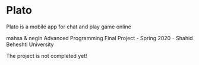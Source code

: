 # Plato
Plato is a mobile app for chat and play game online 

mahsa & negin Advanced Programming Final Project - Spring 2020 - Shahid Beheshti University

The project is not completed yet!
